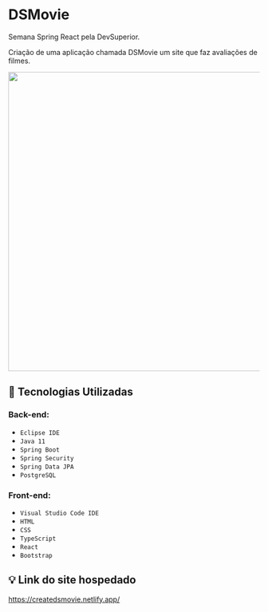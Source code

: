 # DSMovie

Semana Spring React pela DevSuperior.

Criação de uma aplicação chamada DSMovie um site que faz avaliações de filmes.

<img src="https://user-images.githubusercontent.com/98350903/169154574-1d794ebd-9772-4c78-886a-594f5ccbc534.PNG"  width="600"/>

## :hammer: Tecnologias Utilizadas
### Back-end:

- `Eclipse IDE`
- `Java 11`
- `Spring Boot`
- `Spring Security`
- `Spring Data JPA`
- `PostgreSQL`

### Front-end:

- `Visual Studio Code IDE`
- `HTML`
- `CSS`
- `TypeScript`
- `React`
- `Bootstrap`

## :bulb: Link do site hospedado
https://createdsmovie.netlify.app/ 
